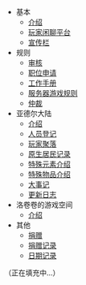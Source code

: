 ﻿- 基本  
  - [介绍](basic/introduce.md)
  - [玩家闲聊平台](basic/chat.md)
  - [宣传栏](basic/partner.md)
- 规则
  - [审核](rule/gs.md)
  - [职位申请](rule/apply.md) 
  - [工作手册](rule/workrule.md)
  - [服务器游戏规则](rule/gamerule.md)
  - [仲裁](rule/trial.md)
- 亚德尔大陆
  - [介绍](world/MS1/introduce.md)
  - [人员登记](world/MS1/player.md)
  - [玩家聚落](world/MS1/ld.md)
  - [原生居民记录](world/MS1/NPC.md)
  - [特殊元素介绍](world/MS1/characteristic.md)
  - [特殊物品介绍](world/MS1/item.md)
  - [大事记](world/MS1/record.md)
  - [更新日志](world/MS1/update/update2.md)  
- 洛卷卷的游戏空间
  - [介绍](world/MS2/introduce.md)
- 其他
  - [捐赠](other/donation.md)
  - [捐赠记录](other/dr.md)
  - [日期记录](other/record.md)  

（正在填充中...）
